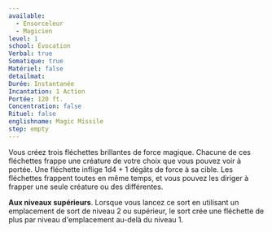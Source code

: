 ```yaml
---
available:
  - Ensorceleur
  - Magicien
level: 1
school: Évocation
Verbal: true
Somatique: true
Matériel: false
detailmat:
Durée: Instantanée
Incantation: 1 Action
Portée: 120 ft.
Concentration: false
Rituel: false
englishname: Magic Missile
step: empty
---
```

Vous créez trois fléchettes brillantes de force magique. Chacune de ces fléchettes frappe une créature de votre choix que vous pouvez voir à portée. Une fléchette inflige 1d4 + 1 dégâts de force à sa cible. Les fléchettes frappent toutes en même temps, et vous pouvez les diriger à frapper une seule créature ou des différentes.

**Aux niveaux supérieurs**. Lorsque vous lancez ce sort en utilisant un emplacement de sort de niveau 2 ou supérieur, le sort crée une fléchette de plus par niveau d'emplacement au-delà du niveau 1.
